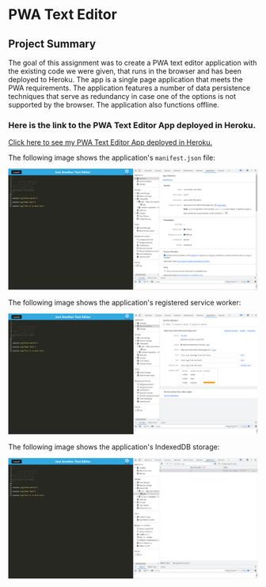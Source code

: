 # PWA Text Editor

## Project Summary

The goal of this assignment was to create a PWA text editor application with the existing code we were given, that runs in the browser and has been deployed to Heroku. The app is a single page application that meets the PWA requirements. The application features a number of data persistence techniques that serve as redundancy in case one of the options is not supported by the browser. The application also functions offline.

### Here is the link to the PWA Text Editor App deployed in Heroku.

[Click here to see my PWA Text Editor App deployed in Heroku.](https://pwa-text-editor.herokuapp.com/)

The following image shows the application's `manifest.json` file:

![Click here to see a screen shot of the app manifest.](./assets/app-manifest-screenshot.png)

The following image shows the application's registered service worker:

![Click here to see a screen shot of the service workers.](./assets/service-workers-screenshot.png)

The following image shows the application's IndexedDB storage:

![Click here to see a screen shot of the indexedDB storage.](./assets/indexed-db-storage-screenshot.png)

